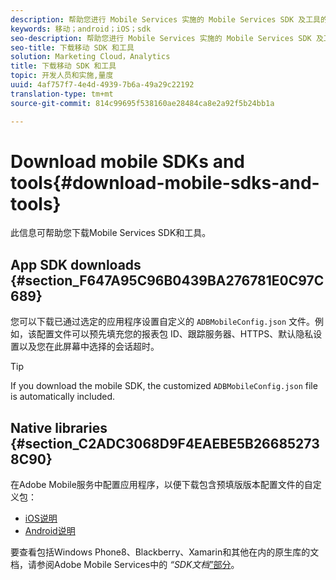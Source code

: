 ```yaml
---
description: 帮助您进行 Mobile Services 实施的 Mobile Services SDK 及工具的下载信息。
keywords: 移动；android；iOS；sdk
seo-description: 帮助您进行 Mobile Services 实施的 Mobile Services SDK 及工具的下载信息。
seo-title: 下载移动 SDK 和工具
solution: Marketing Cloud，Analytics
title: 下载移动 SDK 和工具
topic: 开发人员和实施,量度
uuid: 4af757f7-4e4d-4939-7b6a-49a29c22192
translation-type: tm+mt
source-git-commit: 814c99695f538160ae28484ca8e2a92f5b24bb1a

---
```



# Download mobile SDKs and tools{#download-mobile-sdks-and-tools}

此信息可帮助您下载Mobile Services SDK和工具。

## App SDK downloads {#section_F647A95C96B0439BA276781E0C97C689}

您可以下载已通过选定的应用程序设置自定义的 `ADBMobileConfig.json` 文件。例如，该配置文件可以预先填充您的报表包 ID、跟踪服务器、HTTPS、默认隐私设置以及您在此屏幕中选择的会话超时。

>[!TIP]
>
>If you download the mobile SDK, the customized `ADBMobileConfig.json` file is automatically included.

## Native libraries {#section_C2ADC3068D9F4EAEBE5B266852738C90}

在Adobe Mobile服务中配置应用程序，以便下载包含预填版版本配置文件的自定义包：

* [iOS说明](/help/ios/getting-started/requirements.md)
* [Android说明](/help/android/getting-started/requirements.md)

要查看包括Windows Phone8、Blackberry、Xamarin和其他在内的原生库的文档，请参阅Adobe Mobile Services中的 *“SDK文档*[”部分](/help/using/home.md)。

